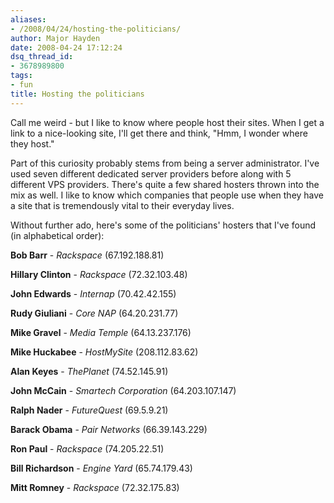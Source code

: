 ```yaml
---
aliases:
- /2008/04/24/hosting-the-politicians/
author: Major Hayden
date: 2008-04-24 17:12:24
dsq_thread_id:
- 3678989800
tags:
- fun
title: Hosting the politicians
---
```


Call me weird - but I like to know where people host their sites. When I get a link to a nice-looking site, I'll get there and think, "Hmm, I wonder where they host."

Part of this curiosity probably stems from being a server administrator. I've used seven different dedicated server providers before along with 5 different VPS providers. There's quite a few shared hosters thrown into the mix as well. I like to know which companies that people use when they have a site that is tremendously vital to their everyday lives.

Without further ado, here's some of the politicians' hosters that I've found (in alphabetical order):

**Bob Barr** - _Rackspace_ (67.192.188.81)

**Hillary Clinton** - _Rackspace_ (72.32.103.48)

**John Edwards** - _Internap_ (70.42.42.155)

**Rudy Giuliani** - _Core NAP_ (64.20.231.77)

**Mike Gravel** - _Media Temple_ (64.13.237.176)

**Mike Huckabee** - _HostMySite_ (208.112.83.62)

**Alan Keyes** - _ThePlanet_ (74.52.145.91)

**John McCain** - _Smartech Corporation_ (64.203.107.147)

**Ralph Nader** - _FutureQuest_ (69.5.9.21)

**Barack Obama** - _Pair Networks_ (66.39.143.229)

**Ron Paul** - _Rackspace_ (74.205.22.51)

**Bill Richardson** - _Engine Yard_ (65.74.179.43)

**Mitt Romney** - _Rackspace_ (72.32.175.83)